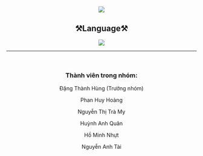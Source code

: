 <h1 align="center">
    <img src="https://readme-typing-svg.herokuapp.com/?font=LexendDeca&size=35&center=true&vCenter=true&width=500&height=70&duration=3000&lines=PRO1041+-+Dự+án+1;+Quản+lý+cửa+hàng+thời+trang!;" />
</h1>
<h2 align="center">⚒️Language⚒️</h2>
<div align="center">
    <img src="https://skillicons.dev/icons?i=java, html, css, js"/><br>
</div>
<hr/>
<br/>
<h3 align="center">Thành viên trong nhóm:</h3>
<p align="center">Đặng Thành Hùng (Trưởng nhóm)</p>
<p align="center">Phan Huy Hoàng</p>
<p align="center">Nguyễn Thị Trà My</p>
<p align="center">Huỳnh Anh Quân</p>
<p align="center">Hồ Minh Nhựt</p>
<p align="center">Nguyễn Anh Tài</p>
